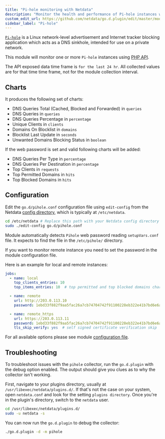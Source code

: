 ```yaml
---
title: "Pi-hole monitoring with Netdata"
description: "Monitor the health and performance of Pi-hole instances with zero configuration, per-second metric granularity, and interactive visualizations."
custom_edit_url: https://github.com/netdata/go.d.plugin/edit/master/modules/pihole/README.md
sidebar_label: "Pi-hole"
---
```




[`Pi-hole`](https://pi-hole.net) is a Linux network-level advertisement and Internet tracker blocking application which
acts as a DNS sinkhole, intended for use on a private network.

This module will monitor one or more `Pi-hole` instances using [PHP API](https://github.com/pi-hole/AdminLTE).

The API exposed data time frame is `for the last 24 hr`. All collected values are for that time time frame, not for the
module collection interval.

## Charts

It produces the following set of charts:

- DNS Queries Total (Cached, Blocked and Forwarded) in `queries`
- DNS Queries in `queries`
- DNS Queries Percentage in `percentage`
- Unique Clients in `clients`
- Domains On Blocklist in `domains`
- Blocklist Last Update in `seconds`
- Unwanted Domains Blocking Status in `boolean`

If the web password is set and valid following charts will be added:

- DNS Queries Per Type in `percentage`
- DNS Queries Per Destination in `percentage`
- Top Clients in `requests`
- Top Permitted Domains in `hits`
- Top Blocked Domains in `hits`

## Configuration

Edit the `go.d/pihole.conf` configuration file using `edit-config` from the
Netdata [config directory](/docs/configure/nodes), which is typically at `/etc/netdata`.

```bash
cd /etc/netdata # Replace this path with your Netdata config directory
sudo ./edit-config go.d/pihole.conf
```

Module automatically detects `Pihole` web password reading `setupVars.conf` file. It expects to find the file in
the `/etc/pihole/` directory.

If you want to monitor remote instance you need to set the password in the module configuration file.

Here is an example for local and remote instances:

```yaml
jobs:
  - name: local
    top_clients_entries: 10
    top_items_entries: 10  # top permitted and top blocked domains charts

  - name: remote
    url: http://203.0.113.10
    password: 1ebd33f882f9aa5fac26a7cb74704742f91100228eb322e41b7bd6e6aeb8f74b

  - name: remote_https
    url: https://203.0.113.11
    password: 1ebd33f882f9aa5fac26a7cb74704742f91100228eb322e41b7bd6e6aeb8f74b
    tls_skip_verify: yes  # self signed certificate verification skip

```

For all available options please see
module [configuration file](https://github.com/netdata/go.d.plugin/blob/master/config/go.d/pihole.conf).

## Troubleshooting

To troubleshoot issues with the `pihole` collector, run the `go.d.plugin` with the debug option enabled. The output
should give you clues as to why the collector isn't working.

First, navigate to your plugins directory, usually at `/usr/libexec/netdata/plugins.d/`. If that's not the case on your
system, open `netdata.conf` and look for the setting `plugins directory`. Once you're in the plugin's directory, switch
to the `netdata` user.

```bash
cd /usr/libexec/netdata/plugins.d/
sudo -u netdata -s
```

You can now run the `go.d.plugin` to debug the collector:

```bash
./go.d.plugin -d -m pihole
```
